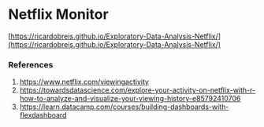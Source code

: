 # Netflix Monitor

[https://ricardobreis.github.io/Exploratory-Data-Analysis-Netflix/](https://ricardobreis.github.io/Exploratory-Data-Analysis-Netflix/)

### References

1. https://www.netflix.com/viewingactivity
2. https://towardsdatascience.com/explore-your-activity-on-netflix-with-r-how-to-analyze-and-visualize-your-viewing-history-e85792410706
3. https://learn.datacamp.com/courses/building-dashboards-with-flexdashboard
